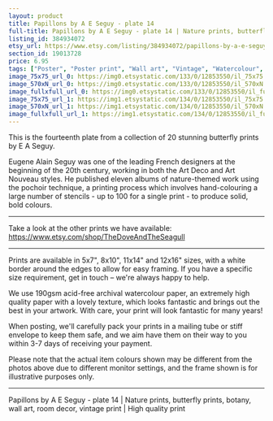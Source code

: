 ```yaml
---
layout: product
title: Papillons by A E Seguy - plate 14 
full-title: Papillons by A E Seguy - plate 14 | Nature prints, butterfly prints, botany, wall art, room decor, vintage print | High quality print
listing_id: 384934072
etsy_url: https://www.etsy.com/listing/384934072/papillons-by-a-e-seguy-plate-14-nature?utm_source=thedoveandtheseagull&utm_medium=api&utm_campaign=api
section_id: 19013728
price: 6.95
tags: ["Poster", "Poster print", "Wall art", "Vintage", "Watercolour", "Nature", "Botanical art", "Wildlife", "Nature print", "Butterfly print", "Butterfly art", "Butterfly poster", "High quality print"]
image_75x75_url_0: https://img0.etsystatic.com/133/0/12853550/il_75x75.985274864_8yim.jpg
image_570xN_url_0: https://img0.etsystatic.com/133/0/12853550/il_570xN.985274864_8yim.jpg
image_fullxfull_url_0: https://img0.etsystatic.com/133/0/12853550/il_fullxfull.985274864_8yim.jpg
image_75x75_url_1: https://img1.etsystatic.com/134/0/12853550/il_75x75.1031807587_1mj6.jpg
image_570xN_url_1: https://img1.etsystatic.com/134/0/12853550/il_570xN.1031807587_1mj6.jpg
image_fullxfull_url_1: https://img1.etsystatic.com/134/0/12853550/il_fullxfull.1031807587_1mj6.jpg
---
```

This is the fourteenth plate from a collection of 20 stunning butterfly prints by E A Seguy.

Eugene Alain Seguy was one of the leading French designers at the beginning of the 20th century, working in both the Art Deco and Art Nouveau styles. He published eleven albums of nature-themed work using the pochoir technique, a printing process which involves hand-colouring a large number of stencils - up to 100 for a single print -  to produce solid, bold colours.

---

Take a look at the other prints we have available: https://www.etsy.com/shop/TheDoveAndTheSeagull

---

Prints are available in 5x7&quot;, 8x10&quot;, 11x14&quot; and 12x16&quot; sizes, with a white border around the edges to allow for easy framing. If you have a specific size requirement, get in touch – we&#39;re always happy to help.

We use 190gsm acid-free archival watercolour paper, an extremely high quality paper with a lovely texture, which looks fantastic and brings out the best in your artwork. With care, your print will look fantastic for many years!

When posting, we&#39;ll carefully pack your prints in a mailing tube or stiff envelope to keep them safe, and we aim have them on their way to you within 3-7 days of receiving your payment.

Please note that the actual item colours shown may be different from the photos above due to different monitor settings, and the frame shown is for illustrative purposes only.

---

Papillons by A E Seguy - plate 14 | Nature prints, butterfly prints, botany, wall art, room decor, vintage print | High quality print

